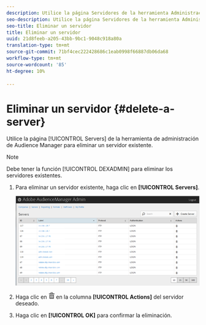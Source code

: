 ```yaml
---
description: Utilice la página Servidores de la herramienta Administración de Audience Manager para eliminar un servidor existente.
seo-description: Utilice la página Servidores de la herramienta Administración de Audience Manager para eliminar un servidor existente.
seo-title: Eliminar un servidor
title: Eliminar un servidor
uuid: 21d8feeb-a205-43bb-9bc1-9048c918a80a
translation-type: tm+mt
source-git-commit: 71bf4cec222428686c1eab0998f66887db06da68
workflow-type: tm+mt
source-wordcount: '85'
ht-degree: 10%

---
```



# Eliminar un servidor {#delete-a-server}

Utilice la página [!UICONTROL Servers] de la herramienta de administración de Audience Manager para eliminar un servidor existente.

<!-- t_delete_server.xml -->

>[!NOTE]
>
>Debe tener la función [!UICONTROL DEXADMIN] para eliminar los servidores existentes.

1. Para eliminar un servidor existente, haga clic en **[!UICONTROL Servers]**.

   ![Resultado del paso](assets/servers.png)

1. Haga clic en ![](assets/icon_delete.png) en la columna **[!UICONTROL Actions]** del servidor deseado.
1. Haga clic en **[!UICONTROL OK]** para confirmar la eliminación.
